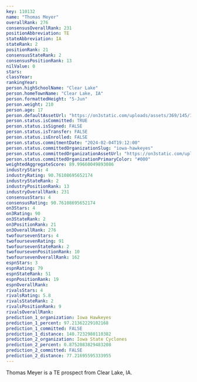```yaml
---
key: 110132
name: "Thomas Meyer"
overallRank: 276
consensusOverallRank: 231
positionAbbreviation: TE
stateAbbreviation: IA
stateRank: 2
positionRank: 21
consensusStateRank: 2
consensusPositionRank: 13
nilValue: 0
stars: 
classYear: 
rankingYear: 
person.highSchoolName: "Clear Lake"
person.homeTownName: "Clear Lake, IA"
person.formattedHeight: "5-Jun"
person.weight: 210
person.age: 17
person.defaultAssetUrl: "https://on3static.com/uploads/assets/369/145/145369.png"
person.status.isCommitted: TRUE
person.status.isSigned: FALSE
person.status.isTransfer: FALSE
person.status.isEnrolled: FALSE
person.status.commitmentDate: "2024-02-04T19:12:00"
person.status.committedOrganizationSlug: "iowa-hawkeyes"
person.status.committedOrganizationAssetUrl: "https://on3static.com/uploads/assets/976/149/149976.svg"
person.status.committedOrganizationPrimaryColor: "#000"
weightedAggregateScore: 89.99660049893086
industryStars: 4
industryRating: 90.76108695652174
industryStateRank: 2
industryPositionRank: 13
industryOverallRank: 231
consensusStars: 4
consensusRating: 90.76108695652174
on3Stars: 4
on3Rating: 90
on3StateRank: 2
on3PositionRank: 21
on3OverallRank: 276
twofoursevenStars: 4
twofoursevenRating: 91
twofoursevenStateRank: 2
twofoursevenPositionRank: 10
twofoursevenOverallRank: 162
espnStars: 3
espnRating: 79
espnStateRank: 51
espnPositionRank: 19
espnOverallRank: 
rivalsStars: 4
rivalsRating: 5.8
rivalsStateRank: 2
rivalsPositionRank: 9
rivalsOverallRank: 
prediction_1_organization: Iowa Hawkeyes
prediction_1_percent: 97.21362229102168
prediction_1_committed: FALSE
prediction_1_distance: 140.7232980110382
prediction_2_organization: Iowa State Cyclones
prediction_2_percent: 0.8752083829483208
prediction_2_committed: FALSE
prediction_2_distance: 77.21695595333955
---
```

Thomas Meyer is a TE prospect from Clear Lake, IA.